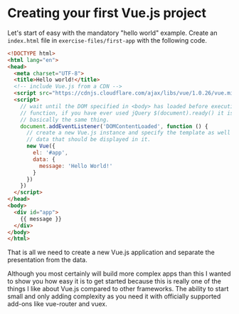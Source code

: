 # Creating your first Vue.js project

Let's start of easy with the mandatory "hello world" example.
Create an `index.html` file in `exercise-files/first-app` with the following code.

```html
<!DOCTYPE html>
<html lang="en">
<head>
  <meta charset="UTF-8">
  <title>Hello world!</title>
  <!-- include Vue.js from a CDN -->
  <script src="https://cdnjs.cloudflare.com/ajax/libs/vue/1.0.26/vue.min.js"></script>
  <script>
    // wait until the DOM specified in <body> has loaded before executing the
    // function, if you have ever used jQuery $(document).ready() it is
    // basically the same thing.
    document.addEventListener('DOMContentLoaded', function () {
      // create a new Vue.js instance and specify the template as well as the
      // data that should be displayed in it.
      new Vue({
        el: '#app',
        data: {
          message: 'Hello World!'
        }
      })
    })
  </script>
</head>
<body>
  <div id="app">
    {{ message }}
  </div>
</body>
</html>
```

That is all we need to create a new Vue.js application and separate the presentation from the data.

Although you most certainly will build more complex apps than this I wanted to show you how easy it is to get started because this is really one of the things I like about Vue.js compared to other frameworks. The ability to start small and only adding complexity as you need it with officially supported add-ons like vue-router and vuex.
